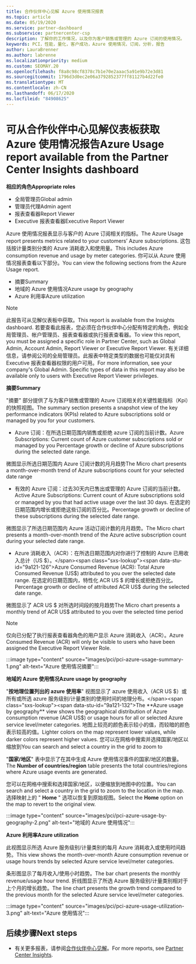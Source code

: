 ```yaml
---
title: 合作伙伴中心见解 Azure 使用情况报表
ms.topic: article
ms.date: 05/19/2020
ms.service: partner-dashboard
ms.subservice: partnercenter-csp
description: 了解你的工作情况，以及你为客户销售或管理的 Azure 订阅的使用情况。
keywords: PCI，性能，量化，客户成功，Azure 使用情况，订阅，分析，报告
author: LauraBrenner
ms.author: labrenne
ms.localizationpriority: medium
ms.custom: SEOMAY.20
ms.openlocfilehash: f8a8c98cf8378c7b1e70e2aaac5a91e9b72e3d81
ms.sourcegitcommit: 1796d3d0ec2e06a3792852377ff81127b4d22fe0
ms.translationtype: MT
ms.contentlocale: zh-CN
ms.lasthandoff: 06/17/2020
ms.locfileid: "84908625"
---
```

# <a name="azure-usage-report-available-from-the-partner-center-insights-dashboard"></a><span data-ttu-id="9a121-104">可从合作伙伴中心见解仪表板获取 Azure 使用情况报告</span><span class="sxs-lookup"><span data-stu-id="9a121-104">Azure Usage report available from the Partner Center Insights dashboard</span></span>

<span data-ttu-id="9a121-105">**相应的角色**</span><span class="sxs-lookup"><span data-stu-id="9a121-105">**Appropriate roles**</span></span>
- <span data-ttu-id="9a121-106">全局管理员</span><span class="sxs-lookup"><span data-stu-id="9a121-106">Global admin</span></span>
- <span data-ttu-id="9a121-107">管理员代理</span><span class="sxs-lookup"><span data-stu-id="9a121-107">Admin agent</span></span>
- <span data-ttu-id="9a121-108">报表查看器</span><span class="sxs-lookup"><span data-stu-id="9a121-108">Report Viewer</span></span>
- <span data-ttu-id="9a121-109">Executive 报表查看器</span><span class="sxs-lookup"><span data-stu-id="9a121-109">Executive Report Viewer</span></span>

<span data-ttu-id="9a121-110">Azure 使用情况报表显示与客户的 Azure 订阅相关的指标。</span><span class="sxs-lookup"><span data-stu-id="9a121-110">The Azure Usage report presents metrics related to your customers’ Azure subscriptions.</span></span> <span data-ttu-id="9a121-111">这包括按计量类别分类的 Azure 消耗收入和使用量。</span><span class="sxs-lookup"><span data-stu-id="9a121-111">This includes Azure consumption revenue and usage by meter categories.</span></span> <span data-ttu-id="9a121-112">你可以从 Azure 使用情况报表查看以下部分。</span><span class="sxs-lookup"><span data-stu-id="9a121-112">You can view the following sections from the Azure Usage report.</span></span>

- <span data-ttu-id="9a121-113">摘要</span><span class="sxs-lookup"><span data-stu-id="9a121-113">Summary</span></span>
- <span data-ttu-id="9a121-114">地域的 Azure 使用情况</span><span class="sxs-lookup"><span data-stu-id="9a121-114">Azure usage by geography</span></span>
- <span data-ttu-id="9a121-115">Azure 利用率</span><span class="sxs-lookup"><span data-stu-id="9a121-115">Azure utilization</span></span>

 > [!NOTE]
 > <span data-ttu-id="9a121-116">此报告可从见解仪表板中获取。</span><span class="sxs-lookup"><span data-stu-id="9a121-116">This report is available from the Insights dashboard.</span></span> <span data-ttu-id="9a121-117">若要查看此报表，您必须在合作伙伴中心分配有特定的角色，例如全局管理员、帐户管理员、报表查看器或执行报表查看器。</span><span class="sxs-lookup"><span data-stu-id="9a121-117">To view this report, you must be assigned a specific role in Partner Center, such as Global Admin, Account Admin, Report Viewer or Executive Report Viewer.</span></span> <span data-ttu-id="9a121-118">有关详细信息，请参阅公司的全局管理员。此报表中特定类型的数据也可能仅对具有 Executive 报表查看器权限的用户可用。</span><span class="sxs-lookup"><span data-stu-id="9a121-118">For more information, see your company's Global Admin. Specific types of data in this report may also be available only to users with Executive Report Viewer privileges.</span></span>

<span data-ttu-id="9a121-119">**摘要**</span><span class="sxs-lookup"><span data-stu-id="9a121-119">**Summary**</span></span>

<span data-ttu-id="9a121-120">"摘要" 部分提供了与为客户销售或管理的 Azure 订阅相关的关键性能指标（Kpi）的快照视图。</span><span class="sxs-lookup"><span data-stu-id="9a121-120">The summary section presents a snapshot view of the key performance indicators (KPIs) related to Azure subscriptions sold or managed by you for your customers.</span></span>  

- <span data-ttu-id="9a121-121">Azure 订阅：在所选日期范围内销售或拒绝 azure 订阅的当前计数。</span><span class="sxs-lookup"><span data-stu-id="9a121-121">Azure Subscriptions: Current count of Azure customer subscriptions sold or managed by you Percentage growth or decline of Azure subscriptions during the selected date range.</span></span>

<span data-ttu-id="9a121-122">微图显示所选日期范围内 Azure 订阅计数的月月趋势</span><span class="sxs-lookup"><span data-stu-id="9a121-122">The Micro chart presents a month-over-month trend of Azure subscriptions count for your selected date range</span></span>
- <span data-ttu-id="9a121-123">有效的 Azure 订阅：过去30天内已售出或管理的 Azure 订阅的当前计数。</span><span class="sxs-lookup"><span data-stu-id="9a121-123">Active Azure Subscriptions: Current count of Azure subscriptions sold or managed by you that had active usage over the last 30 days.</span></span>
<span data-ttu-id="9a121-124">在选定的日期范围内增长或拒绝这些订阅的百分比。</span><span class="sxs-lookup"><span data-stu-id="9a121-124">Percentage growth or decline of these subscriptions during the selected date range.</span></span>

<span data-ttu-id="9a121-125">微图显示了所选日期范围内 Azure 活动订阅计数的月月趋势。</span><span class="sxs-lookup"><span data-stu-id="9a121-125">The Micro chart presents a month-over-month trend of the Azure active subscription count during your selected date range.</span></span>

- <span data-ttu-id="9a121-126">Azure 消耗收入（ACR）：在所选日期范围内对你进行了控制的 Azure 已用收入总计（US $）。</span><span class="sxs-lookup"><span data-stu-id="9a121-126">Azure Consumed Revenue (ACR): Total Azure Consumed Revenue (US$) attributed to you over the selected date range.</span></span>
<span data-ttu-id="9a121-127">在选定的日期范围内，特性化 ACR US $ 的增长或拒绝百分比。</span><span class="sxs-lookup"><span data-stu-id="9a121-127">Percentage growth or decline of attributed ACR US$ during the selected date range.</span></span> 

<span data-ttu-id="9a121-128">微图显示了 ACR US $ 对所选时间段的按月趋势</span><span class="sxs-lookup"><span data-stu-id="9a121-128">The Micro chart presents a monthly trend of ACR US$ attributed to you over the selected time period</span></span>


> [!NOTE]
 > <span data-ttu-id="9a121-129">仅向已分配了执行报表查看器角色的用户显示 Azure 消耗收入（ACR）。</span><span class="sxs-lookup"><span data-stu-id="9a121-129">Azure Consumed Revenue (ACR) will only be visible to users who have been assigned the Executive Report Viewer Role.</span></span>

:::image type="content" source="images/pci/pci-azure-usage-summary-1.png" alt-text="Azure 使用情况摘要":::

<span data-ttu-id="9a121-131">**地域的 Azure 使用情况**</span><span class="sxs-lookup"><span data-stu-id="9a121-131">**Azure usage by geography**</span></span>

<span data-ttu-id="9a121-132">"**按地理位置列出的 azure 使用率**" 视图显示了 azure 使用收入（ACR US $）或所有或所选 azure 服务级别/计量类别的使用时间的地理分布。</span><span class="sxs-lookup"><span data-stu-id="9a121-132">The **Azure usage by geography** view shows the geographical distribution of Azure consumption revenue (ACR US$) or usage hours for all or selected Azure service level/meter categories.</span></span> <span data-ttu-id="9a121-133">地图上较亮的颜色表示较小的值，而较暗的颜色表示较高的值。</span><span class="sxs-lookup"><span data-stu-id="9a121-133">Lighter colors on the map represent lower values, while darker colors represent higher values.</span></span> <span data-ttu-id="9a121-134">您可以在网格中搜索并选择国家/地区以缩放到</span><span class="sxs-lookup"><span data-stu-id="9a121-134">You can search and select a country in the grid to zoom to</span></span> 

<span data-ttu-id="9a121-135">"**国家/地区**" 表中显示了在其中生成 Azure 使用情况事件的国家/地区的数量。</span><span class="sxs-lookup"><span data-stu-id="9a121-135">The **Number of countries/region** table presents the total countries/regions where Azure usage events are generated.</span></span>

<span data-ttu-id="9a121-136">您可以在网格中搜索和选择国家/地区，以便缩放到地图中的位置。</span><span class="sxs-lookup"><span data-stu-id="9a121-136">You can search and select a country in the grid to zoom to the location in the map.</span></span> <span data-ttu-id="9a121-137">选择映射上的 " **Home** " 选项以恢复到原始视图。</span><span class="sxs-lookup"><span data-stu-id="9a121-137">Select the **Home** option on the map to revert to the original view.</span></span>

:::image type="content" source="images/pci/pci-azure-usage-by-geography-2.png" alt-text="地域的 Azure 使用情况":::

<span data-ttu-id="9a121-139">**Azure 利用率**</span><span class="sxs-lookup"><span data-stu-id="9a121-139">**Azure utilization**</span></span>

<span data-ttu-id="9a121-140">此视图显示所选 Azure 服务级别/计量类别的每月 Azure 消耗收入或使用时间趋势。</span><span class="sxs-lookup"><span data-stu-id="9a121-140">This view shows the month-over-month Azure consumption revenue or usage hours trends by selected Azure service level/meter categories.</span></span> 

<span data-ttu-id="9a121-141">条形图显示了每月收入/使用小时趋势。</span><span class="sxs-lookup"><span data-stu-id="9a121-141">The bar chart presents the monthly revenue/usage hour trend.</span></span> <span data-ttu-id="9a121-142">折线图显示了所选 Azure 服务级别/计量类别相对于上个月的增长趋势。</span><span class="sxs-lookup"><span data-stu-id="9a121-142">The line chart presents the growth trend compared to the previous month for the selected Azure service level/meter categories.</span></span>

:::image type="content" source="images/pci/pci-azure-usage-utilization-3.png" alt-text="Azure 使用情况":::

## <a name="next-steps"></a><span data-ttu-id="9a121-144">后续步骤</span><span class="sxs-lookup"><span data-stu-id="9a121-144">Next steps</span></span>

- <span data-ttu-id="9a121-145">有关更多报表，请参阅[合作伙伴中心见解](partner-center-insights.md)。</span><span class="sxs-lookup"><span data-stu-id="9a121-145">For more reports, see [Partner Center Insights](partner-center-insights.md).</span></span>
